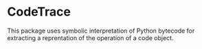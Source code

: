 # CodeTrace

This package uses symbolic interpretation of Python bytecode for extracting
a reprentation of the operation of a code object.
